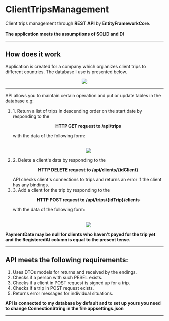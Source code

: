# ClientTripsManagement
Client trips management through <b>REST API</b> by <b>EntityFrameworkCore</b>.<br>
<br>
<b>The application meets the assumptions of SOLID and DI</b>

<hr>

## How does it work

  Application is created for a company which orgianizes client trips to different countries.
  The database I use is presented below.

<p align="center">
  <img src=https://user-images.githubusercontent.com/74014874/170800079-d6d24264-fa54-46fb-a99e-cd7d55b5f51a.png
   >
</p>

<hr>

  API allows you to maintain certain operation and put or update tables in the database e.g:
<ol>
  <li> 1. Return a list of trips in descending order on the start date by responding to the
    <p align="center">
      <b>HTTP GET request to /api/trips</b>
    </p>
          with the data of the following form:
    <p align="center">
      <br />
      <img src=https://user-images.githubusercontent.com/74014874/170800426-2f784952-8128-4195-bc94-ec301dea5e91.png
      >
    </p>
  </li>
  <li> 2. Delete a client's data by responding to the
    <p align="center">
      <b>HTTP DELETE request to /api/clients/{idClient}</b>
    </p> 
          API checks client's connections to trips and returns an error if the client has any bindings.
   </li>
   <li>3. Add a client for the trip by responding to the 
    <p align="center">
      <b>HTTP POST request to /api/trips/{idTrip}/clients</b>
    </p>
          with the data of the following form:
    <p align="center">
      <br />
       <img src=https://user-images.githubusercontent.com/74014874/170800186-22bff4f2-0356-4bf9-ad0f-259b57d606c5.png
       >
    </p>
   </li>
 </ol>

  **PaymentDate may be null for clients who haven't payed for the trip yet and the RegisteredAt column is equal to the present tense.**
  
<hr>
  
  ## API meets the following requirements:
  1. Uses DTOs models for returns and received by the endings.
  2. Checks if a person with such PESEL exists.
  3. Checks if a client in POST request is signed up for a trip.
  4. Checks if a trip in POST request exists.
  5. Returns error messages for individual situations.


  **API is connected to my database by default and to set up yours you need to change ConnectionString in the file appsettings.json**

<hr>
